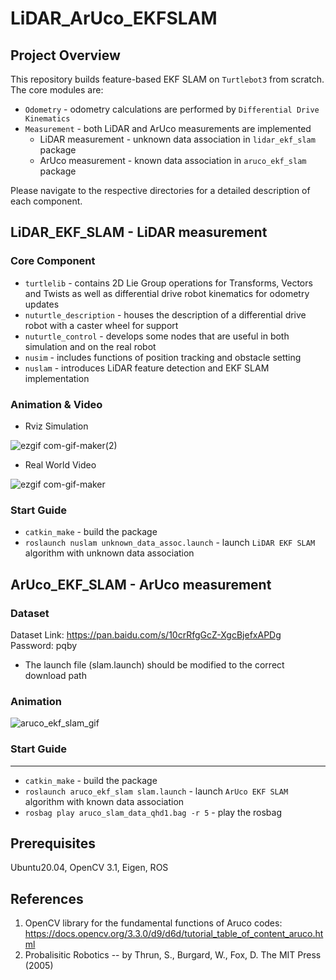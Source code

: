 # LiDAR_ArUco_EKFSLAM
## Project Overview
This repository builds feature-based EKF SLAM on `Turtlebot3` from scratch. 
The core modules are:
- `Odometry` - odometry calculations are performed by `Differential Drive Kinematics`
- `Measurement` - both LiDAR and ArUco measurements are implemented
  - LiDAR measurement - unknown data association in `lidar_ekf_slam` package
  - ArUco measurement - known data association in `aruco_ekf_slam` package

Please navigate to the respective directories for a detailed description of each component.
## LiDAR_EKF_SLAM - LiDAR measurement
### Core Component
- `turtlelib` - contains 2D Lie Group operations for Transforms, Vectors and Twists as well as differential drive robot kinematics for odometry updates
- `nuturtle_description` - houses the description of a differential drive robot with a caster wheel for support
- `nuturtle_control` - develops some nodes that are useful in both simulation and on the real robot
- `nusim` - includes functions of position tracking and obstacle setting
- `nuslam` - introduces LiDAR feature detection and EKF SLAM implementation
### Animation & Video
- Rviz Simulation

![ezgif com-gif-maker(2)](https://user-images.githubusercontent.com/85860671/159085600-b7557e4e-97f7-4c85-8e48-2db831ec95b1.gif)

- Real World Video

![ezgif com-gif-maker](https://user-images.githubusercontent.com/85860671/159086766-164e4652-1598-41ea-bbc6-f887efa64803.gif)

### Start Guide
- `catkin_make` - build the package
- `roslaunch nuslam unknown_data_assoc.launch` - launch `LiDAR EKF SLAM` algorithm with unknown data association 

## ArUco_EKF_SLAM - ArUco measurement
### Dataset
Dataset Link: https://pan.baidu.com/s/10crRfgGcZ-XgcBjefxAPDg     Password: pqby
- The launch file (slam.launch) should be modified to the correct download path

### Animation
![aruco_ekf_slam_gif](https://user-images.githubusercontent.com/85860671/153775051-1f493f74-f297-4429-ab6b-63b8ffa021af.gif)

### Start Guide
---
- `catkin_make` - build the package
- `roslaunch aruco_ekf_slam slam.launch` - launch `ArUco EKF SLAM` algorithm with known data association
- `rosbag play aruco_slam_data_qhd1.bag -r 5` - play the rosbag

## Prerequisites
Ubuntu20.04, OpenCV 3.1, Eigen, ROS
## References
1. OpenCV library for the fundamental functions of Aruco codes: https://docs.opencv.org/3.3.0/d9/d6d/tutorial_table_of_content_aruco.html
2. Probalisitic Robotics  -- by Thrun, S., Burgard, W., Fox, D. The MIT Press (2005) 
